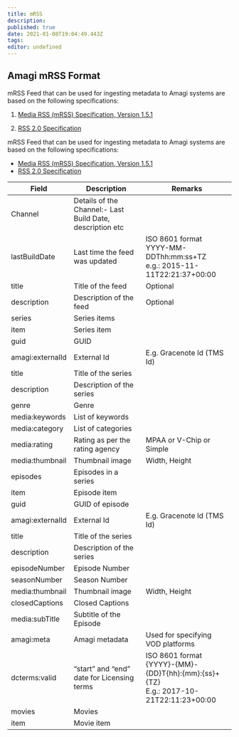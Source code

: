 ```yaml
---
title: mRSS
description: 
published: true
date: 2021-01-08T19:04:49.443Z
tags: 
editor: undefined
---
```


## Amagi mRSS Format

mRSS Feed that can be used for ingesting metadata to Amagi systems are based on the following specifications:

1. [Media RSS (mRSS) Specification, Version 1.5.1](https://www.rssboard.org/media-rss)

2. [RSS 2.0 Specification](https://www.rssboard.org/rss-specification)


mRSS Feed that can be used for ingesting metadata to Amagi systems are based on the following specifications:

* [Media RSS (mRSS) Specification, Version 1.5.1](https://www.rssboard.org/media-rss)
* [RSS 2.0 Specification](https://www.rssboard.org/rss-specification)

Field|Description|Remarks
---|---|---
Channel|Details of the Channel:- Last Build Date, description etc
lastBuildDate|Last time the feed was updated|ISO 8601 format <br/> YYYY-MM-DDThh:mm:ss+TZ <br/> e.g.: 2015-11-11T22:21:37+00:00
title|Title of the feed|Optional
description|Description of the feed|Optional
series|Series items|
item|Series item|
guid|GUID|
amagi:externalId|External Id|E.g. Gracenote Id (TMS Id)
title|Title of the series|
description|Description of the series|
genre|Genre|
media:keywords|List of keywords|
media:category|List of categories|
media:rating|Rating as per the rating agency|MPAA or V-Chip or Simple
media:thumbnail|Thumbnail image|Width, Height
episodes|Episodes in a series|
item|Episode item|
guid|GUID of episode|
amagi:externalId|External Id|E.g. Gracenote Id (TMS Id)
title|Title of the series|
description|Description of the series|
episodeNumber|Episode Number|
seasonNumber|Season Number|
media:thumbnail|Thumbnail image|Width, Height
closedCaptions|Closed Captions|
media:subTitle|Subtitle of the Episode|
amagi:meta|Amagi metadata|Used for specifying VOD platforms
dcterms:valid|“start” and “end” date for Licensing terms|ISO 8601 format <br/> {YYYY}-{MM}-{DD}T{hh}:{mm}:{ss}+{TZ} <br/> E.g.: 2017-10-21T22:11:23+00:00
movies|Movies|
item|Movie item|
